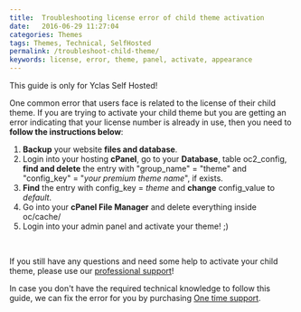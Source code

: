 ```yaml
---
title:  Troubleshooting license error of child theme activation
date:   2016-06-29 11:27:04
categories: Themes
tags: Themes, Technical, SelfHosted
permalink: /troubleshoot-child-theme/
keywords: license, error, theme, panel, activate, appearance
---
```

<div class="alert alert-warning">
<strong><i class="glyphicon glyphicon-warning-sign"></i> </strong> This guide is only for Yclas Self Hosted!
</div>

One common error that users face is related to the license of their child theme. If you are trying to activate your child theme but you are getting an error indicating that your license number is already in use, then you need to **follow the instructions below**:

1. **Backup** your website **files and database**.
2. Login into your hosting **cPanel**, go to your **Database**, table oc2\_config, **find and delete** the entry with "group_name" = "theme" and "config_key" = "_your premium theme name_", if exists.
3. **Find** the entry with config_key = _theme_ and **change** config_value to _default_.
4. Go into your **cPanel File Manager** and delete everything inside oc/cache/
5. Login into your admin panel and activate your theme! ;)

<br>

If you still have any questions and need some help to activate your child theme, please use our [professional support](https://selfhosted.yclas.com/support/)! 

In case you don't have the required technical knowledge to follow this guide, we can fix the error for you by purchasing [One time support](https://selfhosted.yclas.com/services/one-time-support.html).








